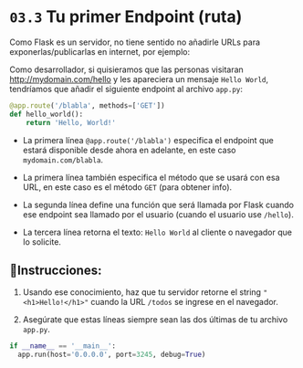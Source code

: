 # `03.3` Tu primer Endpoint (ruta)

Como Flask es un servidor, no tiene sentido no añadirle URLs para exponerlas/publicarlas en internet, por ejemplo:

Como desarrollador, si quisieramos que las personas visitaran http://mydomain.com/hello y les apareciera un mensaje `Hello World`, tendríamos que añadir el siguiente endpoint al archivo `app.py`:

```python
@app.route('/blabla', methods=['GET'])
def hello_world():
    return 'Hello, World!'
```

+ La primera línea `@app.route('/blabla')` especifica el endpoint que estará disponible desde ahora en adelante, en este caso `mydomain.com/blabla`.

+ La primera línea también especifica el método que se usará con esa URL, en este caso es el método `GET` (para obtener info).

+ La segunda línea define una función que será llamada por Flask cuando ese endpoint sea llamado por el usuario (cuando el usuario use `/hello`).

+ La tercera línea retorna el texto: `Hello World` al cliente o navegador que lo solicite.

## 📝Instrucciones:

1. Usando ese conocimiento, haz que tu servidor retorne el string `"<h1>Hello!</h1>"` cuando la URL `/todos` se ingrese en el navegador.

2. Asegúrate que estas líneas siempre sean las dos últimas de tu archivo `app.py`.

```python
if __name__ == '__main__':
  app.run(host='0.0.0.0', port=3245, debug=True)
```
